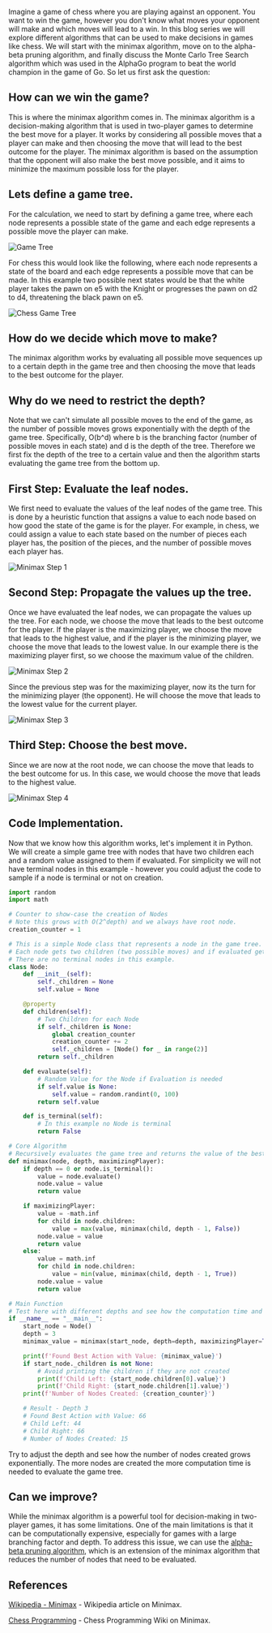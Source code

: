 Imagine a game of chess where you are playing against an opponent. You want to win the game, however you don't know what moves your opponent will make and which moves will lead to a win. In this blog series we will explore different algorithms that can be used to make decisions in games like chess. We will start with the minimax algorithm, move on to the alpha-beta pruning algorithm, and finally discuss the Monte Carlo Tree Search algorithm which was used in the AlphaGo program to beat the world champion in the game of Go. So let us first ask the question:
 
 ## How can we win the game?
 
 This is where the minimax algorithm comes in. The minimax algorithm is a decision-making algorithm that is used in two-player games to determine the best move for a player. It works by considering all possible moves that a player can make and then choosing the move that will lead to the best outcome for the player. The minimax algorithm is based on the assumption that the opponent will also make the best move possible, and it aims to minimize the maximum possible loss for the player.

 ## Lets define a game tree.

 For the calculation, we need to start by defining a game tree, where each node represents a possible state of the game and each edge represents a possible move the player can make.

 ![Game Tree](/blog/images/game-tree.png)

 For chess this would look like the following, where each node represents a state of the board and each edge represents a possible move that can be made. In this example two possible next states would be that the white player takes the pawn on e5 with the Knight or progresses the pawn on d2 to d4, threatening the black pawn on e5.

![Chess Game Tree](/blog/images/game-tree-chess.png)

## How do we decide which move to make?

The minimax algorithm works by evaluating all possible move sequences up to a certain depth in the game tree and then choosing the move that leads to the best outcome for the player.

## Why do we need to restrict the depth?
Note that we can't simulate all possible moves to the end of the game, as the number of possible moves grows exponentially with the depth of the game tree. Specifically, O(b^d) where b is the branching factor (number of possible moves in each state) and d is the depth of the tree. Therefore we first fix the depth of the tree to a certain value and then the algorithm starts evaluating the game tree from the bottom up.

## First Step: Evaluate the leaf nodes.
We first need to evaluate the values of the leaf nodes of the game tree. This is done by a heuristic function that assigns a value to each node based on how good the state of the game is for the player. For example, in chess, we could assign a value to each state based on the number of pieces each player has, the position of the pieces, and the number of possible moves each player has.

![Minimax Step 1](/blog/images/minimax-step-1.png)

## Second Step: Propagate the values up the tree.
Once we have evaluated the leaf nodes, we can propagate the values up the tree. For each node, we choose the move that leads to the best outcome for the player. If the player is the maximizing player, we choose the move that leads to the highest value, and if the player is the minimizing player, we choose the move that leads to the lowest value. In our example there is the maximizing player first, so we choose the maximum value of the children.

![Minimax Step 2](/blog/images/minimax-step-2.png)

Since the previous step was for the maximizing player, now its the turn for the minimizing player (the opponent). He will choose the move that leads to the lowest value for the current player.

![Minimax Step 3](/blog/images/minimax-step-3.png)

## Third Step: Choose the best move.
Since we are now at the root node, we can choose the move that leads to the best outcome for us. In this case, we would choose the move that leads to the highest value.

![Minimax Step 4](/blog/images/minimax-step-4.png)

## Code Implementation.
Now that we know how this algorithm works, let's implement it in Python. We will create a simple game tree with nodes that have two children each and a random value assigned to them if evaluated. For simplicity we will not have terminal nodes in this example - however you could adjust the code to sample if a node is terminal or not on creation.

```python
import random
import math

# Counter to show-case the creation of Nodes
# Note this grows with O(2^depth) and we always have root node.
creation_counter = 1

# This is a simple Node class that represents a node in the game tree.
# Each node gets two children (two possible moves) and if evaluated gets a random value. 
# There are no terminal nodes in this example.
class Node:
    def __init__(self):
        self._children = None
        self.value = None

    @property
    def children(self):
        # Two Children for each Node
        if self._children is None:
            global creation_counter
            creation_counter += 2
            self._children = [Node() for _ in range(2)]
        return self._children

    def evaluate(self):
        # Random Value for the Node if Evaluation is needed
        if self.value is None:
            self.value = random.randint(0, 100)
        return self.value

    def is_terminal(self):
        # In this example no Node is terminal
        return False

# Core Algorithm
# Recursively evaluates the game tree and returns the value of the best move.
def minimax(node, depth, maximizingPlayer):
    if depth == 0 or node.is_terminal():
        value = node.evaluate()
        node.value = value
        return value

    if maximizingPlayer:
        value = -math.inf
        for child in node.children:
            value = max(value, minimax(child, depth - 1, False))
        node.value = value
        return value
    else:
        value = math.inf
        for child in node.children:
            value = min(value, minimax(child, depth - 1, True))
        node.value = value
        return value

# Main Function
# Test here with different depths and see how the computation time and number of nodes created grows.
if __name__ == "__main__":
    start_node = Node()
    depth = 3
    minimax_value = minimax(start_node, depth=depth, maximizingPlayer=True)

    print(f'Found Best Action with Value: {minimax_value}')
    if start_node._children is not None:
        # Avoid printing the children if they are not created
        print(f'Child Left: {start_node.children[0].value}')
        print(f'Child Right: {start_node.children[1].value}')
    print(f'Number of Nodes Created: {creation_counter}')

    # Result - Depth 3
    # Found Best Action with Value: 66
    # Child Left: 44
    # Child Right: 66
    # Number of Nodes Created: 15
```
Try to adjust the depth and see how the number of nodes created grows exponentially. The more nodes are created the more computation time is needed to evaluate the game tree. 

## Can we improve?
While the minimax algorithm is a powerful tool for decision-making in two-player games, it has some limitations. One of the main limitations is that it can be computationally expensive, especially for games with a large branching factor and depth. To address this issue, we can use the [alpha-beta pruning algorithm](/#/blog/alpha-beta), which is an extension of the minimax algorithm that reduces the number of nodes that need to be evaluated.

##  References
[Wikipedia - Minimax](https://en.wikipedia.org/wiki/Minimax) - Wikipedia article on Minimax.

[Chess Programming](https://www.chessprogramming.org/Minimax) - Chess Programming Wiki on Minimax.